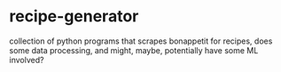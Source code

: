 # recipe-generator
collection of python programs that scrapes bonappetit for recipes, does some data processing, and might, maybe, potentially have some ML involved? 

